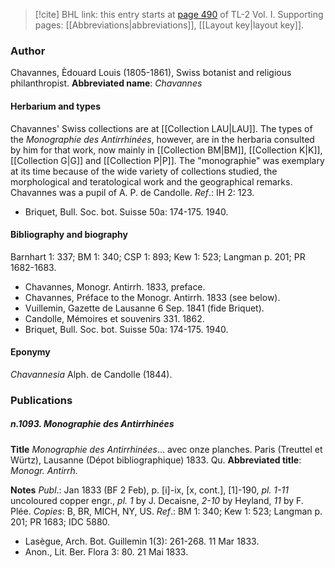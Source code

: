 > [!cite] BHL link: this entry starts at [page 490](https://www.biodiversitylibrary.org/page/33120621) of TL-2 Vol. I.
> Supporting pages: [[Abbreviations|abbreviations]], [[Layout key|layout key]].

### Author

Chavannes, Èdouard Louis (1805-1861), Swiss botanist and religious philanthropist. 
**Abbreviated name**: *Chavannes*

#### Herbarium and types

Chavannes' Swiss collections are at [[Collection LAU|LAU]]. The types of the *Monographie des Antirrhinées*, however, are in the herbaria consulted by him for that work, now mainly in [[Collection BM|BM]], [[Collection K|K]], [[Collection G|G]] and [[Collection P|P]]. The "monographie" was exemplary at its time because of the wide variety of collections studied, the morphological and teratological work and the geographical remarks. Chavannes was a pupil of A. P. de Candolle.
*Ref*.: IH 2: 123.
- Briquet, Bull. Soc. bot. Suisse 50a: 174-175. 1940.

#### Bibliography and biography

Barnhart 1: 337; BM 1: 340; CSP 1: 893; Kew 1: 523; Langman p. 201; PR 1682-1683.
- Chavannes, Monogr. Antirrh. 1833, preface.
- Chavannes, Préface to the Monogr. Antirrh. 1833 (see below).
- Vuillemin, Gazette de Lausanne 6 Sep. 1841 (fide Briquet).
- Candolle, Mémoires et souvenirs 331. 1862.
- Briquet, Bull. Soc. bot. Suisse 50a: 174-175. 1940.

#### Eponymy

*Chavannesia* Alph. de Candolle (1844).

### Publications

##### n.1093. Monographie des Antirrhinées

**Title**
*Monographie des Antirrhinées*... avec onze planches. Paris (Treuttel et Würtz), Lausanne (Dépot bibliographique) 1833. Qu.
**Abbreviated title**: *Monogr. Antirrh.*

**Notes**
*Publ*.: Jan 1833 (BF 2 Feb), p. \[i\]-ix, \[x, cont.\], \[1\]-190, *pl. 1-11* uncoloured copper engr., *pl. 1* by J. Decaisne, *2-10* by Heyland, *11* by F. Plée. *Copies*: B, BR, MICH, NY, US.
*Ref*.: BM 1: 340; Kew 1: 523; Langman p. 201; PR 1683; IDC 5880.
- Lasègue, Arch. Bot. Guillemin 1(3): 261-268. 11 Mar 1833.
- Anon., Lit. Ber. Flora 3: 80. 21 Mai 1833.

